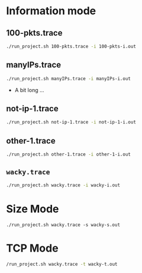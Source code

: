 # Information mode

## 100-pkts.trace
```bash
./run_project.sh 100-pkts.trace -i 100-pkts-i.out
```

## manyIPs.trace
```bash
./run_project.sh manyIPs.trace -i manyIPs-i.out
```
- A bit long ...

## not-ip-1.trace
```bash
./run_project.sh not-ip-1.trace -i not-ip-1-i.out
```

## other-1.trace
```bash
./run_project.sh other-1.trace -i other-1-i.out
```

## `wacky.trace`
```bash
./run_project.sh wacky.trace -i wacky-i.out
```

# Size Mode
```
./run_project.sh wacky.trace -s wacky-s.out
```

# TCP Mode
```bash
/run_project.sh wacky.trace -t wacky-t.out
```